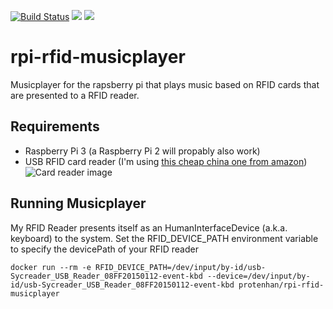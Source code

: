 [![Build Status](https://travis-ci.org/protenhan/rpi-rfid-musicplayer.svg?branch=master)](https://travis-ci.org/protenhan/rpi-rfid-musicplayer)
[![](https://images.microbadger.com/badges/image/protenhan/rpi-rfid-musicplayer.svg)](https://microbadger.com/images/protenhan/rpi-rfid-musicplayer "Get your own image badge on microbadger.com")
[![](https://images.microbadger.com/badges/version/protenhan/rpi-rfid-musicplayer.svg)](https://microbadger.com/images/protenhan/rpi-rfid-musicplayer "Get your own version badge on microbadger.com")

# rpi-rfid-musicplayer
Musicplayer for the rapsberry pi that plays music based on RFID cards that are presented to a RFID reader.

## Requirements

* Raspberry Pi 3 (a Raspberry Pi 2 will propably also work)
* USB RFID card reader (I'm using [this cheap china one from amazon](https://www.amazon.de/gp/product/B00HSDOTTU/ref=oh_aui_detailpage_o02_s00?ie=UTF8&psc=1))
                       ![Card reader image](https://images-na.ssl-images-amazon.com/images/I/51GC53JXfPL._SX425_.jpg)

## Running Musicplayer

My RFID Reader presents itself as an HumanInterfaceDevice (a.k.a. keyboard) to the system. Set the RFID_DEVICE_PATH environment variable to specify the devicePath of your RFID reader  

```
docker run --rm -e RFID_DEVICE_PATH=/dev/input/by-id/usb-Sycreader_USB_Reader_08FF20150112-event-kbd --device=/dev/input/by-id/usb-Sycreader_USB_Reader_08FF20150112-event-kbd protenhan/rpi-rfid-musicplayer
```
